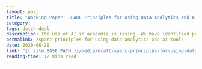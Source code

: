 ```yaml
---
layout: post
title: "Working Paper: SPARC Principles for using Data Analytics and AI tools"
category:
tags: dutch-deal
description: The use of AI in academia is rising. We have identified principles for it's use by third parties and internally, and concrete steps to implement them.
permalink: /sparc-principles-for-using-data-analytics-and-ai-tools
date: 2020-06-29
link: "{{ site.BASE_PATH }}/media/draft-sparc-principles-for-using-data-analytics-and-ai-tools.pdf"
reading-time: 12 mins read
---
```

